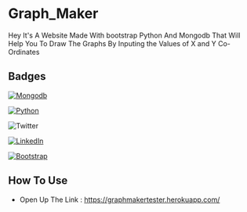 # Graph_Maker

Hey It's A Website Made With bootstrap Python And Mongodb That Will Help You To Draw The Graphs By Inputing the Values of X and Y Co-Ordinates

## Badges


[![Mongodb](https://img.shields.io/badge/Monogodb-Database-blue)](https://www.mongodb.com/try/download/community)

[![Python](https://img.shields.io/badge/Python-v3.9.6-blue)](https://www.python.org/downloads/)

![Twitter](https://img.shields.io/twitter/url?color=Black&label=Twitter&style=social&url=https%3A%2F%2Ftwitter.com%2FAdhikariSalman%3Fs%3D09) 
 
[![LinkedIn](https://img.shields.io/badge/in-LinkedIn-blue)](https://www.linkedin.com/in/salman-adhikari-a938911bb)

[![Bootstrap](https://img.shields.io/badge/Bootstrap%20-Frontend-blue)](https://getbootstrap.com/)

## How To Use
- Open Up The Link :  https://graphmakertester.herokuapp.com/
